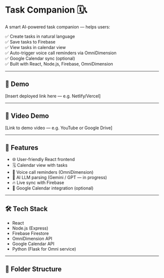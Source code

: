 # Task Companion 🗓️📞

A smart AI-powered task companion — helps users:

✅ Create tasks in natural language  
✅ Save tasks to Firebase  
✅ View tasks in calendar view  
✅ Auto-trigger voice call reminders via OmniDimension  
✅ Google Calendar sync (optional)  
✅ Built with React, Node.js, Firebase, OmniDimension

---

## 🌟 Demo

[Insert deployed link here — e.g. Netlify/Vercel]

---

## 🎥 Video Demo

[Link to demo video — e.g. YouTube or Google Drive]

---

## 🚀 Features

- 🌐 User-friendly React frontend
- 🗓️ Calendar view with tasks
- 🔔 Voice call reminders (OmniDimension)
- 🤖 AI LLM parsing (Gemini / GPT — in progress)
- 🔥 Live sync with Firebase
- 📅 Google Calendar integration (optional)

---

## 🛠️ Tech Stack

- React
- Node.js (Express)
- Firebase Firestore
- OmniDimension API
- Google Calendar API
- Python (Flask for Omni service)

---

## 📂 Folder Structure

